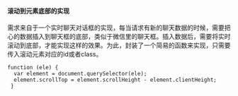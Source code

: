 #### 滚动到元素底部的实现
需求来自于一个实时聊天对话框的实现，每当请求有新的聊天数据的时候，需要把心的数据插入到聊天框的底部，类似于微信里的聊天框。插入数据后，需要将实时滚动到底部，才能实现这样的效果。为此，封装了一个简易的函数来实现，只需要传入滚动元素对应的id或者class。
```
function (ele) {
  var element = document.querySelector(ele);
  element.scrollTop = element.scrollHeight - element.clientHeight;
 }
```

